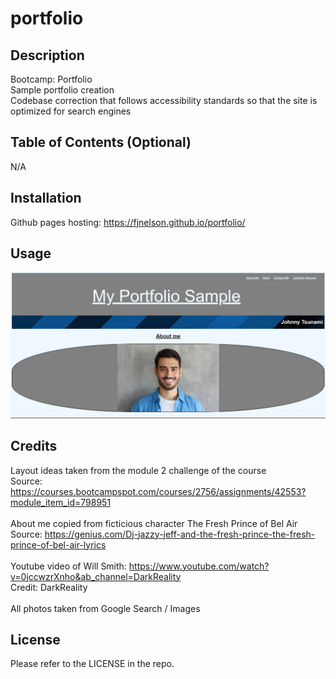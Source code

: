 # portfolio
## Description

Bootcamp: Portfolio <br />
Sample portfolio creation <br />
Codebase correction that follows accessibility standards so that the site is optimized for search engines

## Table of Contents (Optional)

N/A

## Installation

Github pages hosting: https://fjnelson.github.io/portfolio/

## Usage

![alt text](./assets/images/portfolio_screenshot.JPG)

## Credits

Layout ideas taken from the module 2 challenge of the course <br>
Source: https://courses.bootcampspot.com/courses/2756/assignments/42553?module_item_id=798951
<br>
<br>
About me copied from ficticious character The Fresh Prince of Bel Air <br>
Source: https://genius.com/Dj-jazzy-jeff-and-the-fresh-prince-the-fresh-prince-of-bel-air-lyrics
<br>
<br>
Youtube video of Will Smith: https://www.youtube.com/watch?v=0jccwzrXnho&ab_channel=DarkReality <br>
Credit: DarkReality
<br>
<br>
All photos taken from Google Search / Images

## License

Please refer to the LICENSE in the repo.